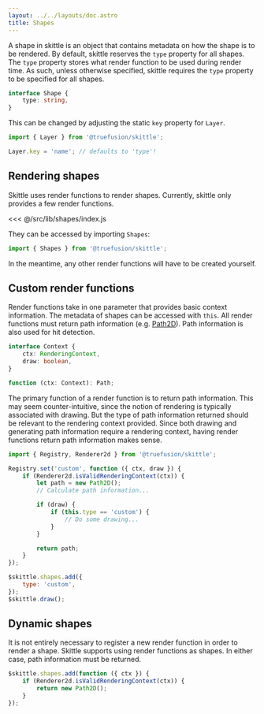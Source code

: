 ```yaml
---
layout: ../../layouts/doc.astro
title: Shapes
---
```


A shape in skittle is an object that contains metadata on how the shape is to be rendered.
By default, skittle reserves the `type` property for all shapes.
The `type` property stores what render function to be used during render time.
As such, unless otherwise specified, skittle requires the `type` property to be specified for all shapes.

```ts
interface Shape {
    type: string,
}
```

This can be changed by adjusting the static `key` property for `Layer`.

```js
import { Layer } from '@truefusion/skittle';

Layer.key = 'name'; // defaults to 'type'!
```

## Rendering shapes 

Skittle uses render functions to render shapes.
Currently, skittle only provides a few render functions.

<<< @/src/lib/shapes/index.js

They can be accessed by importing `Shapes`:

```js
import { Shapes } from '@truefusion/skittle';
```

In the meantime, any other render functions will have to be created yourself. 

## Custom render functions

Render functions take in one parameter that provides basic context information.
The metadata of shapes can be accessed with `this`.
All render functions must return path information (e.g. [Path2D](https://developer.mozilla.org/en-US/docs/Web/API/Path2D/Path2D)).
Path information is also used for hit detection.

```ts
interface Context {
    ctx: RenderingContext,
    draw: boolean,
}

function (ctx: Context): Path; 
```

The primary function of a render function is to return path information.
This may seem counter-intuitive, since the notion of rendering is typically associated with drawing.
But the type of path information returned should be relevant to the rendering context provided. 
Since both drawing and generating path information require a rendering context, having render functions return path information makes sense.

```js
import { Registry, Renderer2d } from '@truefusion/skittle';

Registry.set('custom', function ({ ctx, draw }) {
    if (Renderer2d.isValidRenderingContext(ctx)) {
        let path = new Path2D();
        // Calculate path information...

        if (draw) {
            if (this.type == 'custom') {
                // Do some drawing...
            }
        }

        return path;
    }
});

$skittle.shapes.add({
	type: 'custom',
});
$skittle.draw();
```

## Dynamic shapes

It is not entirely necessary to register a new render function in order to render a shape.
Skittle supports using render functions as shapes.
In either case, path information must be returned.

```js
$skittle.shapes.add(function ({ ctx }) {
    if (Renderer2d.isValidRenderingContext(ctx)) {
        return new Path2D();
    }
});
```
